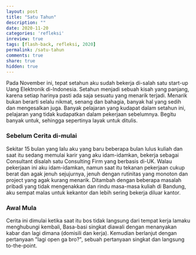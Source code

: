```yaml
---
layout: post
title: "Satu Tahun"
description: ""
date: 2020-11-20
categories: 'refleksi'
inreview: true
tags: [flash-back, refleksi, 2020]
permalink: /satu-tahun
comments: true
share: true
hidden: true
---
```


Pada November ini, tepat setahun aku sudah bekerja di-salah satu start-up Uang Elektronik di-Indonesia. Setahun menjadi sebuah kisah yang panjang, karena setiap harinya pasti ada saja sesuatu yang menarik terjadi. Menarik bukan berarti selalu nikmat, senang dan bahagia, banyak hal yang sedih dan mengesalkan juga. Banyak pelajaran yang kudapat dalam setahun ini, pelajaran yang tidak kudapatkan dalam pekerjaan sebelumnya. Begitu banyak untuk, sehingga sepertinya layak untuk ditulis.

### Sebelum Cerita di-mulai

Sekitar 15 bulan yang lalu aku yang baru beberapa bulan lulus kuliah dan saat itu sedang memulai karir yang aku idam-idamkan, bekerja sebagai Consultant disalah satu Consulting Firm yang berbasis di-UK. Walau pekerjaan ini aku idam-idamkan, namun saat itu tekanan pekerjaan cukup berat dan agak jenuh sejujurnya, jenuh dengan rutinitas yang monoton dan project yang agak kurang menarik. Ditambah dengan beberapa masalah pribadi yang tidak mengenakkan dan rindu masa-masa kuliah di Bandung, aku sempat malas untuk kekantor dan lebih sering bekerja diluar kantor.

### Awal Mula

Cerita ini dimulai ketika saat itu bos tidak langsung dari tempat kerja lamaku menghubungi kembali,  Basa-basi singkat diawali dengan menanyakan kabar dan lagi dimana (domisili dan kerja). Kemudian berlanjut dengan pertanyaan "lagi open ga bro?", sebuah pertanyaan singkat dan langsung to-the-point.